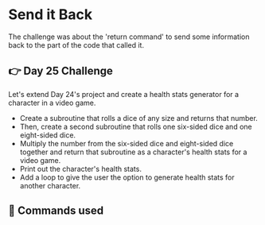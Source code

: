 # Send it Back

The challenge was about the 'return command' to send some information back to the part of the code that called it.

## 👉 Day 25 Challenge
Let's extend Day 24's project and create a health stats generator for a character in a video game.

- Create a subroutine that rolls a dice of any size and returns that number.
- Then, create a second subroutine that rolls one six-sided dice and one eight-sided dice.
- Multiply the number from the six-sided dice and eight-sided dice together and return that subroutine as a character's health stats for a video game.
- Print out the character's health stats.
- Add a loop to give the user the option to generate health stats for another character.

## 🐍 Commands used

